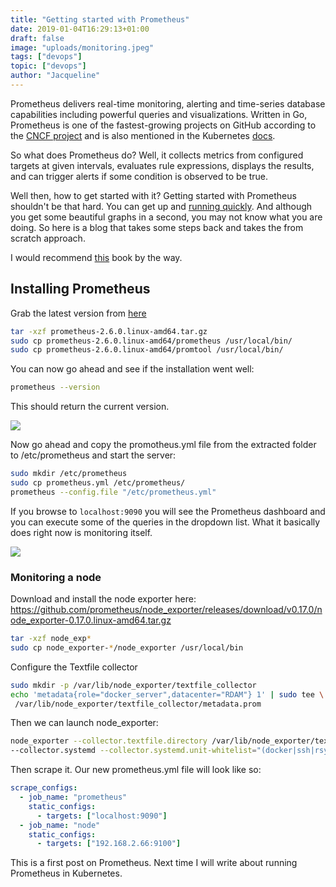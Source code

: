 ```yaml
---
title: "Getting started with Prometheus"
date: 2019-01-04T16:29:13+01:00
draft: false
image: "uploads/monitoring.jpeg"
tags: ["devops"]
topic: ["devops"]
author: "Jacqueline"
---
```


Prometheus delivers real-time monitoring, alerting and time-series database capabilities including powerful queries and visualizations. Written in Go, Prometheus is one of the fastest-growing projects on GitHub according to the [CNCF project](https://cncf.ci/) and is also mentioned in the Kubernetes [docs](https://kubernetes.io/docs/tasks/debug-application-cluster/resource-usage-monitoring/).

So what does Prometheus do? Well, it collects metrics from configured targets at given intervals, evaluates rule expressions, displays the results, and can trigger alerts if some condition is observed to be true.

Well then, how to get started with it? Getting started with Prometheus shouldn't be that hard. You can get up and [running quickly](https://itnext.io/kubernetes-monitoring-with-prometheus-in-15-minutes-8e54d1de2e13). And although you get some beautiful graphs in a second, you may not know what you are doing. So here is a blog that takes some steps back and takes the from scratch approach.

I would recommend [this](https://www.prometheusbook.com/) book by the way.

## Installing Prometheus

Grab the latest version from [here](https://github.com/prometheus/prometheus/releases)

```sh
tar -xzf prometheus-2.6.0.linux-amd64.tar.gz
sudo cp prometheus-2.6.0.linux-amd64/prometheus /usr/local/bin/
sudo cp prometheus-2.6.0.linux-amd64/promtool /usr/local/bin/
```

You can now go ahead and see if the installation went well:

```sh
prometheus --version
```

This should return the current version.

![](/uploads/monitoring-logging-1.png)

Now go ahead and copy the promotheus.yml file from the extracted folder to /etc/prometheus and start the server:

```sh
sudo mkdir /etc/prometheus
sudo cp prometheus.yml /etc/prometheus/
prometheus --config.file "/etc/prometheus.yml"
```

If you browse to `localhost:9090` you will see the Prometheus dashboard and you can execute some of the queries in the dropdown list.
What it basically does right now is monitoring itself.

![](/uploads/monitoring-logging-2.png)

### Monitoring a node

Download and install the node exporter here:
https://github.com/prometheus/node_exporter/releases/download/v0.17.0/node_exporter-0.17.0.linux-amd64.tar.gz

```sh
tar -xzf node_exp*
sudo cp node_exporter-*/node_exporter /usr/local/bin
```

Configure the Textfile collector

```sh
sudo mkdir -p /var/lib/node_exporter/textfile_collector
echo 'metadata{role="docker_server",datacenter="RDAM"} 1' | sudo tee \
 /var/lib/node_exporter/textfile_collector/metadata.prom
```

Then we can launch node_exporter:

```sh
node_exporter --collector.textfile.directory /var/lib/node_exporter/textfile_collector \
--collector.systemd --collector.systemd.unit-whitelist="(docker|ssh|rsyslog).service"
```

Then scrape it. Our new prometheus.yml file will look like so:

```yml
scrape_configs:
  - job_name: "prometheus"
    static_configs:
      - targets: ["localhost:9090"]
  - job_name: "node"
    static_configs:
      - targets: ["192.168.2.66:9100"]
```

This is a first post on Prometheus. Next time I will write about running Prometheus in Kubernetes.
